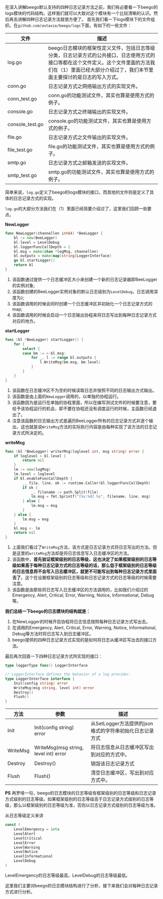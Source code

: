 在深入讲解beego默认支持的四种日志记录方法之前，我们有必要看一下beego的logs模块的代码结构，这样我们就可以大致对这个模块有一个比较清晰的认识。然后再去讲解四种日志记录方法就很方便了。
首先我们看一下logs模块下的文件组织。在`github.com/astaxie/beego/logs`下面，有如下的一些文件：

|文件|描述|
|---|----|
|log.go|beego日志模块的框架性定义文件，包括日志等级分类，日志记录方式的公共接口，日志使用方式的接口等都在这个文件定义。这个文件里面的方法我们在（1）里面已经大部分介绍过了，我们本节里面主要探讨的是日志的写入方式。|
|conn.go|日志记录方式之网络输出方式的实现文件。|
|conn_test.go|conn.go的功能测试文件，其实也算是使用方式的例子。|
|console.go|日志记录方式之终端输出的实现文件。|
|console_test.go|console.go的功能测试文件，其实也算是使用方式的例子。|
|file.go|日志记录方式之文件输出的实现文件。|
|file_test.go|file.go的功能测试文件，其实也算是使用方式的例子。|
|smtp.go|日志记录方式之邮箱发送的实现文件。|
|smtp_test.go|smtp.go的功能测试文件，其实也算是使用方式的例子。|

简单来说，`log.go`定义了beego的logs模块的接口，而其他的文件则是定义了具体的日志记录方式的实现。

`log.go`的大部分方法我们在（1）里面已经简要介绍过了，这里我们回顾一些要点。

**NewLogger**

```go
func NewLogger(channellen int64) *BeeLogger {
	bl := new(BeeLogger)
	bl.level = LevelDebug
	bl.loggerFuncCallDepth = 2
	bl.msg = make(chan *logMsg, channellen)
	bl.outputs = make(map[string]LoggerInterface)
	go bl.startLogger()
	return bl
}
```

1. 该函数通过提供一个日志缓冲区大小来创建一个新的日志记录器即BeeLogger的实例对象;
2. 该函数创建的BeeLogger实例对象的默认日志级别为`LevelDebug`，日志调用深度为`2`;
3. 该函数调用的时候会同时创建一个日志缓冲区并初始化一个日志记录方式的map;
4. 该函数调用的时候会启动一个日志输出协程来将日志写出到每种日志记录方式对应的地方。

**startLogger**

```go
func (bl *BeeLogger) startLogger() {
	for {
		select {
		case bm := <-bl.msg:
			for _, l := range bl.outputs {
				l.WriteMsg(bm.msg, bm.level)
			}
		}
	}
}
```

1. 该函数在日志缓冲区不为空的时候读取日志并按照不同的日志输出方式输出。
2. 该函数是由上面的`NewLogger`调用的，以单独的协程运行。
3. 该函数因为是运行在单独的协程里面，所以在编写测试文件的时候要注意，要给予该协程运行的机会，即不要在协程还没有调度运行的时候，主函数已经退出了。
4. 注意该函数的日志输出方式是遍历BeeLogger所有的日志记录方式并逐个输出，这也就是说`WriteMsg`方法的实际执行内容是由每种实现了该方法的日志记录方式所决定的。

**writeMsg**

```go
func (bl *BeeLogger) writerMsg(loglevel int, msg string) error {
	if loglevel > bl.level {
		return nil
	}
	lm := new(logMsg)
	lm.level = loglevel
	if bl.enableFuncCallDepth {
		_, file, line, ok := runtime.Caller(bl.loggerFuncCallDepth)
		if ok {
			_, filename := path.Split(file)
			lm.msg = fmt.Sprintf("[%s:%d] %s", filename, line, msg)
		} else {
			lm.msg = msg
		}
	} else {
		lm.msg = msg
	}
	bl.msg <- lm
	return nil
}
```

1. 上面我们看过了`WriteMsg`方法，该方式是日志记录方式将日志写出的方法。但是这里的`writeMsg`方法却是将日志信息写入日志缓冲区的方法。
2. 该函数中，**首先验证框架级别的日志等级，这也决定了如果框架级别的日志等级如果高于每种日志记录方式的日志等级的话，那么低于框架级别的日志等级的日志信息将不会写入日志缓冲区，就更不可能写出到每种日志记录方式里面去了**。这个在设置框架级别的日志等级和日志记录方式的日志等级的时候需要注意。
3. 该函数是由那些将日志写入日志缓冲区的方法调用的，比如我们介绍过的Emergency, Alert, Critical, Error, Warning, Notice, Informational, Debug等。

**我们总结一下beego的日志模块的结构就是：**

1. 在NewLogger的时候开启协程将日志信息按照每种日志记录方式写出去。
2. 在调用的Emergency, Alert, Critical, Error, Warning, Notice, Informational, Debug等方法时将日志写入到日志缓冲区。
3. beego提供的四种日志记录方式实现的是如何将日志从缓冲区写出去的接口方法。

最后再次回首一下四种日志记录方式所实现的接口：

```go
type loggerType func() LoggerInterface

// LoggerInterface defines the behavior of a log provider.
type LoggerInterface interface {
	Init(config string) error
	WriteMsg(msg string, level int) error
	Destroy()
	Flush()
}
```

|方法|参数|描述|
|---|-------|-----|
|Init|Init(config string) error|从SetLogger方法提供的json格式的字符串初始化日志记录方式|
|WriteMsg|WriteMsg(msg string, level int) error|将日志信息从日志缓冲区写出到对应的方式中。|
|Destroy|Destroy()|销毁该日志记录方式|
|Flush|Flush()|清空日志缓冲区，写出到对应方式中。|

**PS**
再罗嗦一句，beego的日志模块的日志等级有框架级别的日志等级和日志记录方式级别的日志等级。如果框架级别的日志等级高于日志记录方式级别的日志等级，那么以框架级别的日志等级为准，否则以日志记录方式级别的日志等级为准。

从日志等级定义来讲

```go
const (
	LevelEmergency = iota
	LevelAlert
	LevelCritical
	LevelError
	LevelWarning
	LevelNotice
	LevelInformational
	LevelDebug
)
```

LevelEmergency的日志等级最高，LevelDebug的日志等级最低。

这里我们主要对beego的日志模块结构进行了分析，接下来我们会对每种日志记录方式进行分析。
